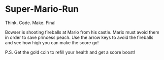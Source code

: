 # Super-Mario-Run
Think. Code. Make. Final

Bowser is shooting fireballs at Mario from his castle. Mario must avoid them in order to save princess peach. Use the arrow keys to avoid the fireballs and see how high you can make the score go!

P.S. Get the gold coin to refill your health and get a score boost!
